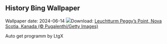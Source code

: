 ## History Bing Wallpaper
Wallpaper date: 2024-06-14
![](https://www.bing.com/th?id=OHR.PeggysCove_DE-DE6175899520_UHD.jpg&w=1000)Download: [Leuchtturm Peggy’s Point, Nova Scotia, Kanada (© Pugalenthi/Getty Images)](https://www.bing.com/th?id=OHR.PeggysCove_DE-DE6175899520_UHD.jpg)

Auto get programm by LtgX
